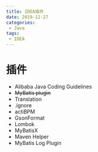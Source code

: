 ```yaml
---
title: IDEA插件
date: 2019-12-27
categories: 
 - Java
tags: 
 - IDEA
---
```


# 插件

- Alibaba Java Coding Guidelines
- ~~MyBatis plugin~~
- Translation
- .ignore
- actiBPM
- GsonFormat
- Lombok
- MyBatisX
- Maven Helper
- MyBatis Log Plugin